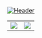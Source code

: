 [![Header](https://raw.githubusercontent.com/MartinHeinz/<OWNER>/<OWNER>/readme_header.webp "Header")](https://some-url.dev/)
<a href="https://github.com/AdorableParker" />
<table>
  <tr>
    <td colspan="2">
      <img align="center" src="https://github-readme-stats.vercel.app/api?username=AdorableParker&show_icons=true&hide_border=true&icon_color=ffca28&title_color=ffa000" />
    </td>
    <td>
      <img align="center" src="https://github-readme-stats.vercel.app/api/top-langs/?username=AdorableParker&layout=compact&hide_border=true&title_color=ffa000" />
    </td>
  </tr>
</table>
